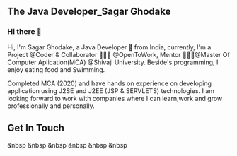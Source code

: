 ## The Java Developer_Sagar Ghodake

### Hi there 👋

Hi, I'm Sagar Ghodake, a Java Developer 🚀 from India, currently, I'm a Project @Coder & Collaborator 🙍🏽‍♂️ @OpenToWork, Mentor 👨🏽‍💼@Master Of Computer Aplication(MCA) @Shivaji University. Beside's programming, I enjoy eating food and Swimming.

Completed MCA (2020) and have hands on experience on developing application using J2SE and J2EE (JSP & SERVLETS) technologies. I am looking forward to work with companies where I can learn,work and grow professionally and personally.


## Get In Touch
 <a href="https://www.linkedin.com/in/sagar-ghodake-06586a159/" target="_blank"><i class="fa fa-linkedin w3-hover-opacity"></i></a>&nbsp
  <a href="https://github.com/sagarghodake" target="_blank"><i class="fa fa-github w3-hover-opacity"></i></a>&nbsp
  <a href="https://www.facebook.com/sagar.ghodake.12/" target="_blank"><i class="fa fa-facebook-official w3-hover-opacity"></i></a>&nbsp
  <a href="https://www.instagram.com/sagarghodake1432/" target="_blank"><i class="fa fa-instagram w3-hover-opacity"></i></a>&nbsp
  <a href="https://sagarghodake1432.blogspot.com" target="_blank"><i class="fa fa-link w3-hover-opacity"></i></a>&nbsp
  <a href="https://www.youtube.com/channel/UCo01A6eFrnPI2u3LO06BdjA" target="_blank"><i class="fa fa-youtube-play w3-hover-opacity"></i></a>&nbsp

